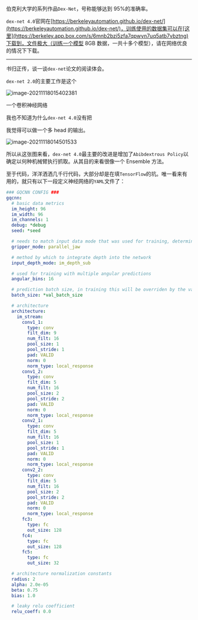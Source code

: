伯克利大学的系列作品`Dex-Net`，号称能够达到 95%的准确率。

`dex-net 4.0`官网在[https://berkeleyautomation.github.io/dex-net/](https://berkeleyautomation.github.io/dex-net/)，训练使用的数据集可以在[这里](https://berkeley.app.box.com/s/6mnb2bzi5zfa7qpwyn7uq5atb7vbztng)下载到，文件极大（训练一个模型 8GB 数据，一共十多个模型），请在网络优良的情况下下载。

---

书归正传，谈一谈`dex-net`论文的阅读体会。

`dex-net 2.0`的主要工作是这个

![image-20211118015402381](image-20211118015402381.png)

一个卷积神经网络

我也不知道为什么`dex-net 4.0`没有把

我觉得可以做一个多 head 的输出。

![image-20211118014501533](image-20211118014501533.png)

所以从这张图来看，`dex-net 4.0`最主要的改进是增加了`Abibdextrous Policy`以确定以何种机械臂执行抓取。从其目的来看很像一个 Ensemble 方法。

至于代码，洋洋洒洒几千行代码，大部分却是在填`TensorFlow`的坑。唯一看来有用的，就只有以下一段定义神经网络的`YAML`文件了：

```yaml
### GQCNN CONFIG ###
gqcnn:
  # basic data metrics
  im_height: 96
  im_width: 96
  im_channels: 1
  debug: *debug
  seed: *seed

  # needs to match input data mode that was used for training, determines the pose dimensions for the network
  gripper_mode: parallel_jaw

  # method by which to integrate depth into the network
  input_depth_mode: im_depth_sub

  # used for training with multiple angular predictions
  angular_bins: 16

  # prediction batch size, in training this will be overriden by the val_batch_size in the optimizer's config file
  batch_size: *val_batch_size

  # architecture
  architecture:
    im_stream:
      conv1_1:
        type: conv
        filt_dim: 9
        num_filt: 16
        pool_size: 1
        pool_stride: 1
        pad: VALID
        norm: 0
        norm_type: local_response
      conv1_2:
        type: conv
        filt_dim: 5
        num_filt: 16
        pool_size: 2
        pool_stride: 2
        pad: VALID
        norm: 0
        norm_type: local_response
      conv2_1:
        type: conv
        filt_dim: 5
        num_filt: 16
        pool_size: 1
        pool_stride: 1
        pad: VALID
        norm: 0
        norm_type: local_response
      conv2_2:
        type: conv
        filt_dim: 5
        num_filt: 16
        pool_size: 2
        pool_stride: 2
        pad: VALID
        norm: 0
        norm_type: local_response
      fc3:
        type: fc
        out_size: 128
      fc4:
        type: fc
        out_size: 128
      fc5:
        type: fc
        out_size: 32

  # architecture normalization constants
  radius: 2
  alpha: 2.0e-05
  beta: 0.75
  bias: 1.0

  # leaky relu coefficient
  relu_coeff: 0.0

```
